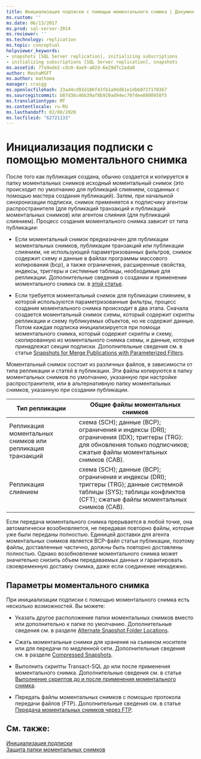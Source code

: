 ```yaml
---
title: Инициализация подписки с помощью моментального снимка | Документация Майкрософт
ms.custom: ''
ms.date: 06/13/2017
ms.prod: sql-server-2014
ms.reviewer: ''
ms.technology: replication
ms.topic: conceptual
helpviewer_keywords:
- snapshots [SQL Server replication], initializing subscriptions
- initializing subscriptions [SQL Server replication], snapshots
ms.assetid: 77a9ade2-cdc0-4ae9-a02d-6e29d7c2ada0
author: MashaMSFT
ms.author: mathoma
manager: craigg
ms.openlocfilehash: 23ad4cd92d186f43fb1a9dd81e1dbb0727170367
ms.sourcegitcommit: b87d36c46b39af8b929ad94ec707dee8800950f5
ms.translationtype: MT
ms.contentlocale: ru-RU
ms.lasthandoff: 02/08/2020
ms.locfileid: "62721133"
---
```

# <a name="initialize-a-subscription-with-a-snapshot"></a>Инициализация подписки с помощью моментального снимка
  После того как публикация создана, обычно создается и копируется в папку моментальных снимков исходный моментальный снимок (это происходит по умолчанию для публикаций слиянием, созданных с помощью мастера создания публикаций). Затем, при начальной синхронизации подписки, снимок применяется к подписчику агентом распространителя (для публикаций транзакций и публикаций моментальных снимков) или агентом слияния (для публикаций слиянием). Процесс создания моментального снимка зависит от типа публикации:  
  
-   Если моментальный снимок предназначен для публикации моментальных снимков, публикации транзакций или публикации слиянием, не использующей параметризованных фильтров, снимок содержит схему и данные в файлах программы массового копирования (bcp), а также ограничения, расширенные свойства, индексы, триггеры и системные таблицы, необходимые для репликации. Дополнительные сведения о создании и применении моментального снимка см. в [этой статье](create-and-apply-the-snapshot.md).  
  
-   Если требуется моментальный снимок для публикации слиянием, в которой используются параметризованные фильтры, процесс создания моментального снимка происходит в два этапа. Сначала создается моментальный снимок схемы, который содержит скрипты репликации и схему публикуемых объектов, но не содержит данные. Потом каждая подписка инициализируется при помощи моментального снимка, который содержит скрипты и схему, скопированную из моментального снимка схемы, и данные, которые принадлежат секции подписки. Дополнительные сведения см. в статье [Snapshots for Merge Publications with Parameterized Filters](snapshots-for-merge-publications-with-parameterized-filters.md).  
  
 Моментальный снимок состоит из различных файлов, в зависимости от типа репликации и статей в публикации. Эти файлы копируются в папку моментальных снимков по умолчанию, указанную при настройке распространителя, или в альтернативную папку моментальных снимков, указанную при создании публикации.  
  
|Тип репликации|Общие файлы моментальных снимков|  
|-------------------------|---------------------------|  
|Репликация моментальных снимков или репликация транзакций|схема (SCH); данные (BCP); ограничения и индексы (DRI); ограничения (IDX); триггеры (TRG): для обновления только подписчиков; сжатые файлы моментальных снимков (CAB).|  
|Репликация слиянием|схема (SCH); данные (BCP); ограничения и индексы (DRI); триггеры (TRG); данные системной таблицы (SYS); таблицы конфликтов (CFT); сжатые файлы моментальных снимков (CAB).|  
  
 Если передача моментального снимка прерывается в любой точке, она автоматически возобновляется, не передавая повторно файлы, которые уже были переданы полностью. Единицей доставки для агента моментальных снимков является BCP-файл статьи публикации, поэтому файлы, доставленные частично, должны быть повторно доставлены полностью. Однако возобновление моментального снимка может значительно снизить объем передаваемых данных и гарантировать своевременную доставку снимка, даже если соединение ненадежно.  
  
## <a name="snapshot-options"></a>Параметры моментального снимка  
 При инициализации подписки с помощью моментального снимка есть несколько возможностей. Вы можете:  
  
-   Указать другое расположение папки моментальных снимков вместо или дополнительно к папке по умолчанию. Дополнительные сведения см. в разделе [Alternate Snapshot Folder Locations](alternate-snapshot-folder-locations.md).  
  
-   Сжать моментальные снимки для хранения на съемном носителе или для передачи по медленной сети. Дополнительные сведения см. в разделе [Compressed Snapshots](compressed-snapshots.md).  
  
-   Выполнить скрипты Transact-SQL до или после применения моментального снимка. Дополнительные сведения см. в статье [Выполнение скриптов до и после применения моментального снимка](snapshot-options.md#execute-scripts-before-and-after-snapshot-is-applied).  
  
-   Передать файлы моментальных снимков с помощью протокола передачи файлов (FTP). Дополнительные сведения см. в статье [Передача моментальных снимков через FTP](transfer-snapshots-through-ftp.md).  
  
## <a name="see-also"></a>См. также:  
 [Инициализация подписки](initialize-a-subscription.md)   
 [Защита папки моментальных снимков](security/secure-the-snapshot-folder.md)  
  
  
